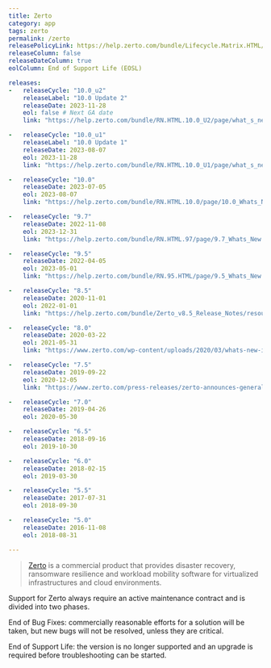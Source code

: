 ```yaml
---
title: Zerto
category: app
tags: zerto
permalink: /zerto
releasePolicyLink: https://help.zerto.com/bundle/Lifecycle.Matrix.HTML/page/product_version_lifecycle_matrix_for_zerto.html
releaseColumn: false
releaseDateColumn: true
eolColumn: End of Support Life (EOSL)

releases:
-   releaseCycle: "10.0_u2"
    releaseLabel: "10.0 Update 2"
    releaseDate: 2023-11-28
    eol: false # Next GA date
    link: "https://help.zerto.com/bundle/RN.HTML.10.0_U2/page/what_s_new_in_zerto_10_0_update_2.html"

-   releaseCycle: "10.0_u1"
    releaseLabel: "10.0 Update 1"
    releaseDate: 2023-08-07
    eol: 2023-11-28
    link: "https://help.zerto.com/bundle/RN.HTML.10.0_U1/page/what_s_new_in_zerto_10_0_update_1.html"

-   releaseCycle: "10.0"
    releaseDate: 2023-07-05
    eol: 2023-08-07
    link: "https://help.zerto.com/bundle/RN.HTML.10.0/page/10.0_Whats_New.htm"

-   releaseCycle: "9.7"
    releaseDate: 2022-11-08
    eol: 2023-12-31
    link: "https://help.zerto.com/bundle/RN.HTML.97/page/9.7_Whats_New.htm"

-   releaseCycle: "9.5"
    releaseDate: 2022-04-05
    eol: 2023-05-01
    link: "https://help.zerto.com/bundle/RN.95.HTML/page/9.5_Whats_New.htm"

-   releaseCycle: "8.5"
    releaseDate: 2020-11-01
    eol: 2022-01-01
    link: "https://help.zerto.com/bundle/Zerto_v8.5_Release_Notes/resource/Zerto_v8.5_Release_Notes.pdf"

-   releaseCycle: "8.0"
    releaseDate: 2020-03-22
    eol: 2021-05-31
    link: "https://www.zerto.com/wp-content/uploads/2020/03/whats-new-in-zerto-8-0_DS.pdf"

-   releaseCycle: "7.5"
    releaseDate: 2019-09-22
    eol: 2020-12-05
    link: "https://www.zerto.com/press-releases/zerto-announces-general-availability-of-zerto-7-5-raising-the-bar-for-continuous-data-protection/"

-   releaseCycle: "7.0"
    releaseDate: 2019-04-26
    eol: 2020-05-30

-   releaseCycle: "6.5"
    releaseDate: 2018-09-16
    eol: 2019-10-30

-   releaseCycle: "6.0"
    releaseDate: 2018-02-15
    eol: 2019-03-30

-   releaseCycle: "5.5"
    releaseDate: 2017-07-31
    eol: 2018-09-30

-   releaseCycle: "5.0"
    releaseDate: 2016-11-08
    eol: 2018-08-31

---
```


> [Zerto](https://www.zerto.com/zerto-platform/overview/) is a commercial product that provides
> disaster recovery, ransomware resilience and workload mobility software for virtualized
> infrastructures and cloud environments.

Support for Zerto always require an active maintenance contract and is divided into two phases.

End of Bug Fixes: commercially reasonable efforts for a solution will be taken, but new bugs will
not be resolved, unless they are critical.

End of Support Life: the version is no longer supported and an upgrade is required before
troubleshooting can be started.
